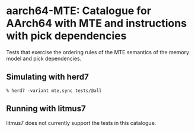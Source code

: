 aarch64-MTE: Catalogue for AArch64 with MTE and instructions with pick dependencies
===================================================================================

Tests that exercise the ordering rules of the MTE semantics of the
memory model and pick dependencies.

Simulating with herd7
---------------------

    % herd7 -variant mte,sync tests/@all

Running with litmus7
--------------------

litmus7 does not currently support the tests in this catalogue.

